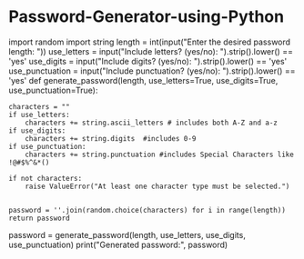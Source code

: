 # Password-Generator-using-Python
import random
import string
length = int(input("Enter the desired password length: "))
use_letters = input("Include letters? (yes/no): ").strip().lower() == 'yes'
use_digits = input("Include digits? (yes/no): ").strip().lower() == 'yes'
use_punctuation = input("Include punctuation? (yes/no): ").strip().lower() == 'yes'
def generate_password(length, use_letters=True, use_digits=True, use_punctuation=True):

    characters = ""
    if use_letters:
        characters += string.ascii_letters # includes both A-Z and a-z
    if use_digits:
        characters += string.digits  #includes 0-9
    if use_punctuation:
        characters += string.punctuation #includes Special Characters like !@#$%^&*()

    if not characters:
        raise ValueError("At least one character type must be selected.")


    password = ''.join(random.choice(characters) for i in range(length))
    return password
password = generate_password(length, use_letters, use_digits, use_punctuation)
print("Generated password:", password)   
    
